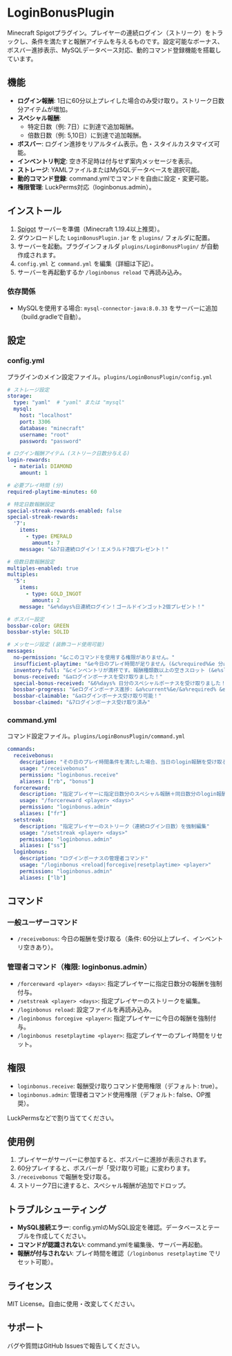 # LoginBonusPlugin

Minecraft Spigotプラグイン。プレイヤーの連続ログイン（ストリーク）をトラックし、条件を満たすと報酬アイテムを与えるものです。設定可能なボーナス、ボスバー進捗表示、MySQLデータベース対応、動的コマンド登録機能を搭載しています。

## 機能

- **ログイン報酬**: 1日に60分以上プレイした場合のみ受け取り。ストリーク日数分アイテムが増加。
- **スペシャル報酬**:
    - 特定日数（例: 7日）に到達で追加報酬。
    - 倍数日数（例: 5,10日）に到達で追加報酬。
- **ボスバー**: ログイン進捗をリアルタイム表示。色・スタイルカスタマイズ可能。
- **インベントリ判定**: 空き不足時は付与せず案内メッセージを表示。
- **ストレージ**: YAMLファイルまたはMySQLデータベースを選択可能。
- **動的コマンド登録**: command.ymlでコマンドを自由に設定・変更可能。
- **権限管理**: LuckPerms対応（loginbonus.admin）。

## インストール

1. [Spigot](https://spigotmc.org/) サーバーを準備（Minecraft 1.19.4以上推奨）。
2. ダウンロードした `LoginBonusPlugin.jar` を `plugins/` フォルダに配置。
3. サーバーを起動。プラグインフォルダ `plugins/LoginBonusPlugin/` が自動作成されます。
4. `config.yml` と `command.yml` を編集（詳細は下記）。
5. サーバーを再起動するか `/loginbonus reload` で再読み込み。

### 依存関係
- MySQLを使用する場合: `mysql-connector-java:8.0.33` をサーバーに追加（build.gradleで自動）。

## 設定

### config.yml
プラグインのメイン設定ファイル。`plugins/LoginBonusPlugin/config.yml`

```yaml
# ストレージ設定
storage:
  type: "yaml"  # "yaml" または "mysql"
  mysql:
    host: "localhost"
    port: 3306
    database: "minecraft"
    username: "root"
    password: "password"

# ログイン報酬アイテム (ストリーク日数分与える)
login-rewards:
  - material: DIAMOND
    amount: 1

# 必要プレイ時間 (分)
required-playtime-minutes: 60

# 特定日数報酬設定
special-streak-rewards-enabled: false
special-streak-rewards:
  '7':
    items:
      - type: EMERALD
        amount: 7
    message: "&b7日連続ログイン！エメラルド7個プレゼント！"

# 倍数日数報酬設定
multiples-enabled: true
multiples:
  '5':
    items:
      - type: GOLD_INGOT
        amount: 2
    message: "&e%days%日連続ログイン！ゴールドインゴット2個プレゼント！"

# ボスバー設定
bossbar-color: GREEN
bossbar-style: SOLID

# メッセージ設定 (装飾コード使用可能)
messages:
  no-permission: "&cこのコマンドを使用する権限がありません。"
  insufficient-playtime: "&e今日のプレイ時間が足りません (&c%required%&e 分必要です)。"
  inventory-full: "&cインベントリが満杯です。報酬種類数以上の空きスロット (&e%slots%&c 個)が必要です。&e/receivebonus &cで受け取れます。"
  bonus-received: "&aログインボーナスを受け取りました！"
  special-bonus-received: "&6%days% 日分のスペシャルボーナスを受け取りました！"
  bossbar-progress: "&eログインボーナス進捗: &a%current%&e/&a%required% &e分"
  bossbar-claimable: "&aログインボーナス受け取り可能！"
  bossbar-claimed: "&7ログインボーナス受け取り済み"
```

### command.yml
コマンド設定ファイル。`plugins/LoginBonusPlugin/command.yml`

```yaml
commands:
  receivebonus:
    description: "その日のプレイ時間条件を満たした場合、当日のlogin報酬を受け取る"
    usage: "/receivebonus"
    permission: "loginbonus.receive"
    aliases: ["rb", "bonus"]
  forcereward:
    description: "指定プレイヤーに指定日数分のスペシャル報酬＋同日数分のlogin報酬を即時付与"
    usage: "/forcereward <player> <days>"
    permission: "loginbonus.admin"
    aliases: ["fr"]
  setstreak:
    description: "指定プレイヤーのストリーク（連続ログイン日数）を強制編集"
    usage: "/setstreak <player> <days>"
    permission: "loginbonus.admin"
    aliases: ["ss"]
  loginbonus:
    description: "ログインボーナスの管理者コマンド"
    usage: "/loginbonus <reload|forcegive|resetplaytime> <player>"
    permission: "loginbonus.admin"
    aliases: ["lb"]
```

## コマンド

### 一般ユーザーコマンド
- `/receivebonus`: 今日の報酬を受け取る（条件: 60分以上プレイ、インベントリ空きあり）。

### 管理者コマンド（権限: loginbonus.admin）
- `/forcereward <player> <days>`: 指定プレイヤーに指定日数分の報酬を強制付与。
- `/setstreak <player> <days>`: 指定プレイヤーのストリークを編集。
- `/loginbonus reload`: 設定ファイルを再読み込み。
- `/loginbonus forcegive <player>`: 指定プレイヤーに今日の報酬を強制付与。
- `/loginbonus resetplaytime <player>`: 指定プレイヤーのプレイ時間をリセット。

## 権限

- `loginbonus.receive`: 報酬受け取りコマンド使用権限（デフォルト: true）。
- `loginbonus.admin`: 管理者コマンド使用権限（デフォルト: false、OP推奨）。

LuckPermsなどで割り当ててください。

## 使用例

1. プレイヤーがサーバーに参加すると、ボスバーに進捗が表示されます。
2. 60分プレイすると、ボスバーが「受け取り可能」に変わります。
3. `/receivebonus` で報酬を受け取る。
4. ストリーク7日に達すると、スペシャル報酬が追加でドロップ。

## トラブルシューティング

- **MySQL接続エラー**: config.ymlのMySQL設定を確認。データベースとテーブルを作成してください。
- **コマンドが認識されない**: command.ymlを編集後、サーバー再起動。
- **報酬が付与されない**: プレイ時間を確認（`/loginbonus resetplaytime` でリセット可能）。

## ライセンス

MIT License。自由に使用・改変してください。

## サポート

バグや質問はGitHub Issuesで報告してください。